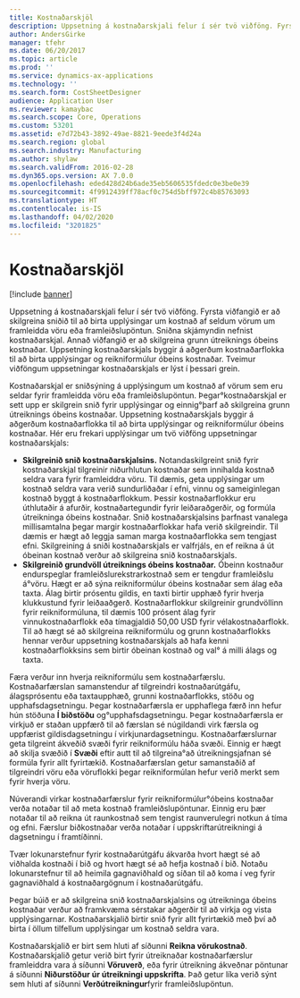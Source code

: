 ```yaml
---
title: Kostnaðarskjöl
description: Uppsetning á kostnaðarskjali felur í sér tvö viðföng. Fyrsta viðfangið er að skilgreina sniðið til að birta upplýsingar um kostnað af seldum vörum um framleidda vöru eða framleiðslupöntun. Sniðna skjámyndin nefnist kostnaðarskjal. Annað viðfangið er að skilgreina grunn útreiknings óbeins kostnaðar. Uppsetning kostnaðarskjals byggir á aðgerðum kostnaðarflokka til að birta upplýsingar og reikniformúlur óbeins kostnaðar. Tveimur viðföngum uppsetningar kostnaðarskjals er lýst í þessari grein.
author: AndersGirke
manager: tfehr
ms.date: 06/20/2017
ms.topic: article
ms.prod: ''
ms.service: dynamics-ax-applications
ms.technology: ''
ms.search.form: CostSheetDesigner
audience: Application User
ms.reviewer: kamaybac
ms.search.scope: Core, Operations
ms.custom: 53201
ms.assetid: e7d72b43-3892-49ae-8821-9eede3f4d24a
ms.search.region: global
ms.search.industry: Manufacturing
ms.author: shylaw
ms.search.validFrom: 2016-02-28
ms.dyn365.ops.version: AX 7.0.0
ms.openlocfilehash: eded428d24b6ade35eb5606535fdedc0e3be0e39
ms.sourcegitcommit: 4f9912439ff78acf0c754d5bff972c4b85763093
ms.translationtype: HT
ms.contentlocale: is-IS
ms.lasthandoff: 04/02/2020
ms.locfileid: "3201825"
---
```

# <a name="costing-sheets"></a>Kostnaðarskjöl

[!include [banner](../includes/banner.md)]

Uppsetning á kostnaðarskjali felur í sér tvö viðföng. Fyrsta viðfangið er að skilgreina sniðið til að birta upplýsingar um kostnað af seldum vörum um framleidda vöru eða framleiðslupöntun. Sniðna skjámyndin nefnist kostnaðarskjal. Annað viðfangið er að skilgreina grunn útreiknings óbeins kostnaðar. Uppsetning kostnaðarskjals byggir á aðgerðum kostnaðarflokka til að birta upplýsingar og reikniformúlur óbeins kostnaðar. Tveimur viðföngum uppsetningar kostnaðarskjals er lýst í þessari grein. 

Kostnaðarskjal er sniðsýning á upplýsingum um kostnað af vörum sem eru seldar fyrir framleidda vöru eða framleiðslupöntun. Þegar°kostnaðarskjal er sett upp er skilgrein snið fyrir upplýsingar og einnig°þarf að skilgreina grunn útreiknings óbeins kostnaðar. Uppsetning kostnaðarskjals byggir á aðgerðum kostnaðarflokka til að birta upplýsingar og reikniformúlur óbeins kostnaðar. Hér eru frekari upplýsingar um tvö viðföng uppsetningar kostnaðarskjals:
-   **Skilgreinið snið kostnaðarskjalsins.** Notandaskilgreint snið fyrir kostnaðarskjal tilgreinir niðurhlutun kostnaðar sem innihalda kostnað seldra vara fyrir framleiddra vöru. Til dæmis, geta upplýsingar um kostnað seldra vara verið sundurliðaðar í efni, vinnu og sameiginlegan kostnað byggt á kostnaðarflokkum. Þessir kostnaðarflokkur eru úthlutaðir á afurðir, kostnaðartegundir fyrir leiðaraðgerðir, og formúla útreikninga óbeins kostnaðar. Snið kostnaðarskjalsins þarfnast vanalega millisamtalna þegar margir kostnaðarflokkar hafa verið skilgreindir. Til dæmis er hægt að leggja saman marga kostnaðarflokka sem tengjast efni. Skilgreining á sniði kostnaðarskjals er valfrjáls, en ef reikna á út óbeinan kostnað verður að skilgreina snið kostnaðarskjals.
-   **Skilgreinið grundvöll útreiknings óbeins kostnaðar.** Óbeinn kostnaður endurspeglar framleiðslurekstrarkostnað sem er tengdur framleiðslu á°vöru. Hægt er að sýna reikniformúlur óbeins kostnaðar sem álag eða taxta. Álag birtir prósentu gildis, en taxti birtir upphæð fyrir hverja klukkustund fyrir leiðaaðgerð. Kostnaðarflokkur skilgreinir grundvöllinn fyrir reikniformúluna, til dæmis 100 prósent álag fyrir vinnukostnaðarflokk eða tímagjaldið 50,00 USD fyrir vélakostnaðarflokk. Til að hægt sé að skilgreina reikniformúlu og grunn kostnaðarflokks hennar verður uppsetning kostnaðarskjals að hafa kenni kostnaðarflokksins sem birtir óbeinan kostnað og val° á milli álags og taxta.

Færa verður inn hverja reikniformúlu sem kostnaðarfærslu. Kostnaðarfærslan samanstendur af tilgreindri kostnaðarútgáfu, álagsprósentu eða taxtaupphæð, grunni kostnaðarflokks, stöðu og upphafsdagsetningu. Þegar kostnaðarfærsla er upphaflega færð inn hefur hún stöðuna **Í biðstöðu** og°upphafsdagsetningu. Þegar kostnaðarfærsla er virkjuð er staðan uppfærð til að færslan sé núgildandi virk færsla og uppfærist gildisdagsetningu í virkjunardagsetningu. Kostnaðarfærslurnar geta tilgreint ákveðið svæði fyrir reikniformúlu háða svæði. Einnig er hægt að skilja svæðið í **Svæði** eftir autt til að tilgreina°að útreikningsjafnan sé formúla fyrir allt fyrirtækið. Kostnaðarfærslan getur samanstaðið af tilgreindri vöru eða vöruflokki þegar reikniformúlan hefur verið merkt sem fyrir hverja vöru. 

Núverandi virkar kostnaðarfærslur fyrir reikniformúlur°óbeins kostnaðar verða notaðar til að meta kostnað framleiðslupöntunar. Einnig eru þær notaðar til að reikna út raunkostnað sem tengist raunverulegri notkun á tíma og efni. Færslur biðkostnaðar verða notaðar í uppskriftarútreikningi á dagsetningu í framtíðinni. 

Tvær lokunarstefnur fyrir kostnaðarútgáfu ákvarða hvort hægt sé að viðhalda kostnaði í bið og hvort hægt sé að hefja kostnað í bið. Notaðu lokunarstefnur til að heimila gagnaviðhald og síðan til að koma í veg fyrir gagnaviðhald á kostnaðargögnum í kostnaðarútgáfu. 

Þegar búið er að skilgreina snið kostnaðarskjalsins og útreikninga óbeins kostnaðar verður að framkvæma sérstakar aðgerðir til að virkja og vista upplýsingarnar. Kostnaðarskjalið birtir snið fyrir allt fyrirtækið með því að birta í öllum tilfellum upplýsingar um kostnað seldra vara. 

Kostnaðarskjalið er birt sem hluti af síðunni **Reikna vörukostnað**. Kostnaðarskjalið getur verið birt fyrir útreiknaðar kostnaðarfærslur framleiddra vara á síðunni **Vöruverð**, eða fyrir útreikning ákveðnar pöntunar á síðunni **Niðurstöður úr útreikningi uppskrifta**. Það getur líka verið sýnt sem hluti af síðunni **Verðútreikningur**fyrir framleiðslupöntun.





